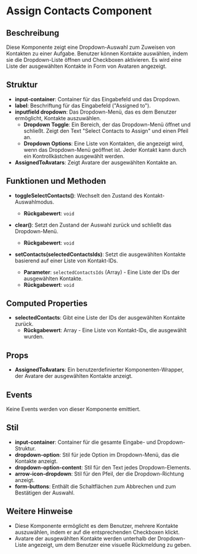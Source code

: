 # Assign Contacts Component

## Beschreibung
Diese Komponente zeigt eine Dropdown-Auswahl zum Zuweisen von Kontakten zu einer Aufgabe. Benutzer können Kontakte auswählen, indem sie die Dropdown-Liste öffnen und Checkboxen aktivieren. Es wird eine Liste der ausgewählten Kontakte in Form von Avataren angezeigt.

## Struktur
- **input-container**: Container für das Eingabefeld und das Dropdown.
- **label**: Beschriftung für das Eingabefeld ("Assigned to").
- **inputfield dropdown**: Das Dropdown-Menü, das es dem Benutzer ermöglicht, Kontakte auszuwählen.
  - **Dropdown Toggle**: Ein Bereich, der das Dropdown-Menü öffnet und schließt. Zeigt den Text "Select Contacts to Assign" und einen Pfeil an.
  - **Dropdown Options**: Eine Liste von Kontakten, die angezeigt wird, wenn das Dropdown-Menü geöffnet ist. Jeder Kontakt kann durch ein Kontrollkästchen ausgewählt werden.
- **AssignedToAvatars**: Zeigt Avatare der ausgewählten Kontakte an.

## Funktionen und Methoden
- **toggleSelectContacts()**: Wechselt den Zustand des Kontakt-Auswahlmodus.
  - **Rückgabewert**: `void`

- **clear()**: Setzt den Zustand der Auswahl zurück und schließt das Dropdown-Menü.
  - **Rückgabewert**: `void`

- **setContacts(selectedContactsIds)**: Setzt die ausgewählten Kontakte basierend auf einer Liste von Kontakt-IDs.
  - **Parameter**: `selectedContactsIds` (Array) - Eine Liste der IDs der ausgewählten Kontakte.
  - **Rückgabewert**: `void`

## Computed Properties
- **selectedContacts**: Gibt eine Liste der IDs der ausgewählten Kontakte zurück.
  - **Rückgabewert**: Array - Eine Liste von Kontakt-IDs, die ausgewählt wurden.

## Props
- **AssignedToAvatars**: Ein benutzerdefinierter Komponenten-Wrapper, der Avatare der ausgewählten Kontakte anzeigt.

## Events
Keine Events werden von dieser Komponente emittiert.

## Stil
- **input-container**: Container für die gesamte Eingabe- und Dropdown-Struktur.
- **dropdown-option**: Stil für jede Option im Dropdown-Menü, das die Kontakte anzeigt.
- **dropdown-option-content**: Stil für den Text jedes Dropdown-Elements.
- **arrow-icon-dropdown**: Stil für den Pfeil, der die Dropdown-Richtung anzeigt.
- **form-buttons**: Enthält die Schaltflächen zum Abbrechen und zum Bestätigen der Auswahl.

## Weitere Hinweise
- Diese Komponente ermöglicht es dem Benutzer, mehrere Kontakte auszuwählen, indem er auf die entsprechenden Checkboxen klickt.
- Avatare der ausgewählten Kontakte werden unterhalb der Dropdown-Liste angezeigt, um dem Benutzer eine visuelle Rückmeldung zu geben.
